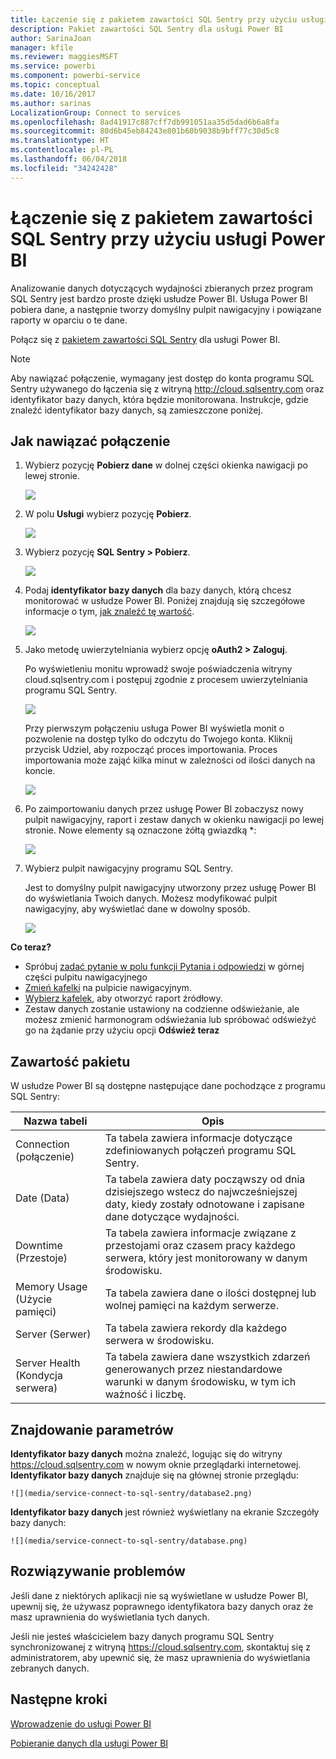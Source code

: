 ```yaml
---
title: Łączenie się z pakietem zawartości SQL Sentry przy użyciu usługi Power BI
description: Pakiet zawartości SQL Sentry dla usługi Power BI
author: SarinaJoan
manager: kfile
ms.reviewer: maggiesMSFT
ms.service: powerbi
ms.component: powerbi-service
ms.topic: conceptual
ms.date: 10/16/2017
ms.author: sarinas
LocalizationGroup: Connect to services
ms.openlocfilehash: 8ad41917c887cff7db991051aa35d5dad6b6a8fa
ms.sourcegitcommit: 80d6b45eb84243e801b60b9038b9bff77c30d5c8
ms.translationtype: HT
ms.contentlocale: pl-PL
ms.lasthandoff: 06/04/2018
ms.locfileid: "34242428"
---
```

# <a name="connect-to-sql-sentry-with-power-bi"></a>Łączenie się z pakietem zawartości SQL Sentry przy użyciu usługi Power BI
Analizowanie danych dotyczących wydajności zbieranych przez program SQL Sentry jest bardzo proste dzięki usłudze Power BI. Usługa Power BI pobiera dane, a następnie tworzy domyślny pulpit nawigacyjny i powiązane raporty w oparciu o te dane.

Połącz się z [pakietem zawartości SQL Sentry](https://app.powerbi.com/groups/me/getdata/services/sql-sentry) dla usługi Power BI.

>[!NOTE]
>Aby nawiązać połączenie, wymagany jest dostęp do konta programu SQL Sentry używanego do łączenia się z witryną http://cloud.sqlsentry.com oraz identyfikator bazy danych, która będzie monitorowana.  Instrukcje, gdzie znaleźć identyfikator bazy danych, są zamieszczone poniżej.

## <a name="how-to-connect"></a>Jak nawiązać połączenie
1. Wybierz pozycję **Pobierz dane** w dolnej części okienka nawigacji po lewej stronie.
   
   ![](media/service-connect-to-sql-sentry/pbi_getdata.png)
2. W polu **Usługi** wybierz pozycję **Pobierz**.
   
   ![](media/service-connect-to-sql-sentry/pbi_getservices.png) 
3. Wybierz pozycję **SQL Sentry  \> Pobierz**.
   
   ![](media/service-connect-to-sql-sentry/sqlsentry.png)
4. Podaj **identyfikator bazy danych** dla bazy danych, którą chcesz monitorować w usłudze Power BI. Poniżej znajdują się szczegółowe informacje o tym, [jak znaleźć tę wartość](#FindingParams).
   
   ![](media/service-connect-to-sql-sentry/img2400.png)
5. Jako metodę uwierzytelniania wybierz opcję **oAuth2 \> Zaloguj**.
   
   Po wyświetleniu monitu wprowadź swoje poświadczenia witryny cloud.sqlsentry.com i postępuj zgodnie z procesem uwierzytelniania programu SQL Sentry.
   
   ![](media/service-connect-to-sql-sentry/img6400.png)
   
   Przy pierwszym połączeniu usługa Power BI wyświetla monit o pozwolenie na dostęp tylko do odczytu do Twojego konta. Kliknij przycisk Udziel, aby rozpocząć proces importowania.  Proces importowania może zająć kilka minut w zależności od ilości danych na koncie.
   
   ![](media/service-connect-to-sql-sentry/img7400.png)
6. Po zaimportowaniu danych przez usługę Power BI zobaczysz nowy pulpit nawigacyjny, raport i zestaw danych w okienku nawigacji po lewej stronie. Nowe elementy są oznaczone żółtą gwiazdką \*:
   
   ![](media/service-connect-to-sql-sentry/img8200.png)
7. Wybierz pulpit nawigacyjny programu SQL Sentry.
   
   Jest to domyślny pulpit nawigacyjny utworzony przez usługę Power BI do wyświetlania Twoich danych. Możesz modyfikować pulpit nawigacyjny, aby wyświetlać dane w dowolny sposób.
   
   ![](media/service-connect-to-sql-sentry/img9dashboard800.png)

**Co teraz?**

* Spróbuj [zadać pytanie w polu funkcji Pytania i odpowiedzi](power-bi-q-and-a.md) w górnej części pulpitu nawigacyjnego
* [Zmień kafelki](service-dashboard-edit-tile.md) na pulpicie nawigacyjnym.
* [Wybierz kafelek](service-dashboard-tiles.md), aby otworzyć raport źródłowy.
* Zestaw danych zostanie ustawiony na codzienne odświeżanie, ale możesz zmienić harmonogram odświeżania lub spróbować odświeżyć go na żądanie przy użyciu opcji **Odśwież teraz**

## <a name="whats-included"></a>Zawartość pakietu
W usłudze Power BI są dostępne następujące dane pochodzące z programu SQL Sentry:

| Nazwa tabeli | Opis |
| --- | --- |
| Connection (połączenie) |Ta tabela zawiera informacje dotyczące zdefiniowanych połączeń programu SQL Sentry. |
| Date (Data)<br /> |Ta tabela zawiera daty począwszy od dnia dzisiejszego wstecz do najwcześniejszej daty, kiedy zostały odnotowane i zapisane dane dotyczące wydajności. |
| Downtime (Przestoje)<br /> |Ta tabela zawiera informacje związane z przestojami oraz czasem pracy każdego serwera, który jest monitorowany w danym środowisku. |
| Memory Usage (Użycie pamięci)<br /> |Ta tabela zawiera dane o ilości dostępnej lub wolnej pamięci na każdym serwerze.<br /> |
| Server (Serwer)<br /> |Ta tabela zawiera rekordy dla każdego serwera w środowisku. |
| Server Health (Kondycja serwera)<br /> |Ta tabela zawiera dane wszystkich zdarzeń generowanych przez niestandardowe warunki w danym środowisku, w tym ich ważność i liczbę. |

<a name="FindingParams"></a>

## <a name="finding-parameters"></a>Znajdowanie parametrów
**Identyfikator bazy danych** można znaleźć, logując się do witryny <https://cloud.sqlsentry.com> w nowym oknie przeglądarki internetowej.  **Identyfikator bazy danych** znajduje się na głównej stronie przeglądu:

    ![](media/service-connect-to-sql-sentry/database2.png)

**Identyfikator bazy danych** jest również wyświetlany na ekranie Szczegóły bazy danych:

    ![](media/service-connect-to-sql-sentry/database.png)


## <a name="troubleshooting"></a>Rozwiązywanie problemów
Jeśli dane z niektórych aplikacji nie są wyświetlane w usłudze Power BI, upewnij się, że używasz poprawnego identyfikatora bazy danych oraz że masz uprawnienia do wyświetlania tych danych. 

Jeśli nie jesteś właścicielem bazy danych programu SQL Sentry synchronizowanej z witryną <https://cloud.sqlsentry.com>, skontaktuj się z administratorem, aby upewnić się, że masz uprawnienia do wyświetlania zebranych danych.

## <a name="next-steps"></a>Następne kroki
[Wprowadzenie do usługi Power BI](service-get-started.md)

[Pobieranie danych dla usługi Power BI](service-get-data.md)

